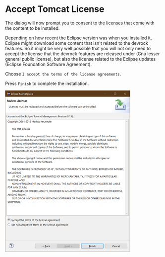 # Accept Tomcat License

The dialog will now prompt you to consent to the licenses that come with the content to be installed.

Depending on how recent the Eclipse version was when you installed it, Eclipse might download some content that isn't related to the devrock features. So it might be very well possible that you will not only need to accept the license that the devrock features are released under (Gnu lesser general public license), but also the license related to the Eclipse updates (Eclipse Foundation Software Agreement).

Choose `I accept the terms of the license agreements`.

Press `Finish` to complete the installation.
<style>
    img[alt=install-tomcat-plugin] {
        width: 80%;
        height: 80%;
    }
</style>

![install-tomcat-plugin](./images/accept-tomcat-license.png "Eclipse's marketplace with 'tomcat' expression")



